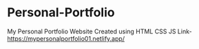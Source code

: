 # Personal-Portfolio
My Personal Portfolio Website Created using HTML CSS JS
Link- https://mypersonalportfolio01.netlify.app/
